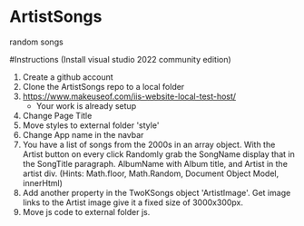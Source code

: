 # ArtistSongs
 random songs


#Instructions
(Install visual studio 2022 community edition)
1. Create a github account    
2. Clone the ArtistSongs repo to a local folder
3. https://www.makeuseof.com/iis-website-local-test-host/
    - Your work is already setup
4. Change Page Title
5. Move styles to external folder 'style'
6. Change App name in the navbar
7. You have a list of songs from the 2000s in an array object. With the Artist button on every click Randomly grab the SongName display that in the SongTitle paragraph.
AlbumName with Album title, and Artist in the artist div. (Hints: Math.floor, Math.Random, Document Object Model, innerHtml)
8. Add another property in the TwoKSongs object 'ArtistImage'. Get image links to the Artist image give it a fixed size of 3000x300px.
9. Move js code to external folder js.

